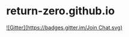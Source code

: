 # return-zero.github.io
[![Gitter](https://badges.gitter.im/Join Chat.svg)](https://gitter.im/return-zero/return-zero.github.io?utm_source=badge&utm_medium=badge&utm_campaign=pr-badge&utm_content=badge)
